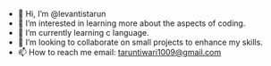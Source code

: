 - 👋 Hi, I’m @levantistarun
- 👀 I’m interested in learning more about the aspects of coding.
- 🌱 I’m currently learning c language.
- 💞️ I’m looking to collaborate on small projects to enhance my skills.
- 📫 How to reach me 
email: taruntiwari1009@gmail.com

<!---
levantistarun/levantistarun is a ✨ special ✨ repository because its `README.md` (this file) appears on your GitHub profile.
You can click the Preview link to take a look at your changes.
--->
